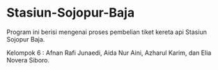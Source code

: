 # Stasiun-Sojopur-Baja
Program ini berisi mengenai proses pembelian tiket kereta api Stasiun Sojopur Baja.

Kelompok 6 : Afnan Rafi Junaedi, Aida Nur Aini, Azharul Karim, dan Elia Novera Siboro.
